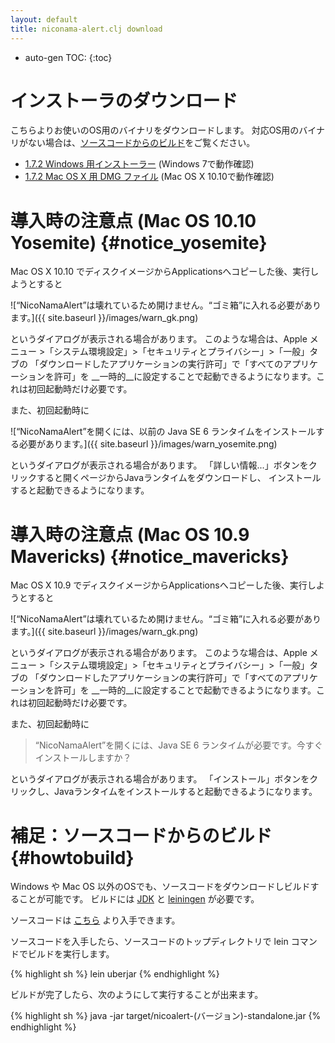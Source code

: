 ```yaml
---
layout: default
title: niconama-alert.clj download
---
```


* auto-gen TOC:
{:toc}

インストーラのダウンロード
==========================

こちらよりお使いのOS用のバイナリをダウンロードします。
対応OS用のバイナリがない場合は、[ソースコードからのビルド](#howtobuild)をご覧ください。

* [1.7.2 Windows 用インストーラー](https://docs.google.com/uc?export=download&id=0BwIJLE1B4O3mTVhmVVpyTDJCQXc) (Windows 7で動作確認)
* [1.7.2 Mac OS X 用 DMG ファイル](https://docs.google.com/uc?export=download&id=0BwIJLE1B4O3mR3c3ZmZqbGlXUTg) (Mac OS X 10.10で動作確認)


導入時の注意点 (Mac OS 10.10 Yosemite) {#notice_yosemite}
===============================================

Mac OS X 10.10 でディスクイメージからApplicationsへコピーした後、実行しようとすると

![“NicoNamaAlert”は壊れているため開けません。“ゴミ箱”に入れる必要があります。]({{ site.baseurl }}/images/warn_gk.png)

というダイアログが表示される場合があります。
このような場合は、Apple メニュー >「システム環境設定」>「セキュリティとプライバシー」>「一般」タブの
「ダウンロードしたアプリケーションの実行許可」で「すべてのアプリケーションを許可」を
__一時的__に設定することで起動できるようになります。これは初回起動時だけ必要です。

また、初回起動時に
 
![“NicoNamaAlert”を開くには、以前の Java SE 6 ランタイムをインストールする必要があります。]({{ site.baseurl }}/images/warn_yosemite.png)

というダイアログが表示される場合があります。
「詳しい情報...」ボタンをクリックすると開くページからJavaランタイムをダウンロードし、
インストールすると起動できるようになります。


導入時の注意点 (Mac OS 10.9 Mavericks) {#notice_mavericks}
================================================

Mac OS X 10.9 でディスクイメージからApplicationsへコピーした後、実行しようとすると

![“NicoNamaAlert”は壊れているため開けません。“ゴミ箱”に入れる必要があります。]({{ site.baseurl }}/images/warn_gk.png)

というダイアログが表示される場合があります。
このような場合は、Apple メニュー >「システム環境設定」>「セキュリティとプライバシー」>「一般」タブの
「ダウンロードしたアプリケーションの実行許可」で「すべてのアプリケーションを許可」を
__一時的__に設定することで起動できるようになります。これは初回起動時だけ必要です。

また、初回起動時に

> “NicoNamaAlert”を開くには、Java SE 6 ランタイムが必要です。今すぐインストールしますか？

というダイアログが表示される場合があります。
「インストール」ボタンをクリックし、Javaランタイムをインストールすると起動できるようになります。


補足：ソースコードからのビルド {#howtobuild}
======================================

Windows や Mac OS 以外のOSでも、ソースコードをダウンロードしビルドすることが可能です。
ビルドには [JDK](http://www.oracle.com/technetwork/java/javase/downloads/index.html) と
[leiningen](http://leiningen.org/) が必要です。

ソースコードは [こちら](https://github.com/sgr/niconama-alert) より入手できます。

ソースコードを入手したら、ソースコードのトップディレクトリで lein コマンドでビルドを実行します。

{% highlight sh %}
lein uberjar
{% endhighlight %}

ビルドが完了したら、次のようにして実行することが出来ます。

{% highlight sh %}
java -jar target/nicoalert-(バージョン)-standalone.jar
{% endhighlight %}
